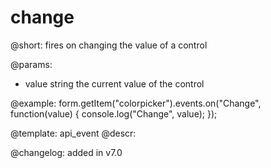 change
=============

@short: fires on changing the value of a control
 

@params:
- value     string     the current value of the control


@example:
form.getItem("colorpicker").events.on("Change", function(value) {
    console.log("Change", value);
});


@template: api_event
@descr:

@changelog: added in v7.0
